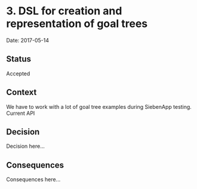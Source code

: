 # 3. DSL for creation and representation of goal trees

Date: 2017-05-14

## Status

Accepted

## Context

We have to work with a lot of goal tree examples during SiebenApp testing. Current API 

## Decision

Decision here...

## Consequences

Consequences here...
